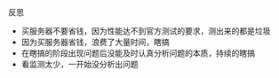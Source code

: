 反思
- 买服务器不要省钱，因为性能达不到官方测试的要求，测出来的都是垃圾
- 因为买服务器省钱，浪费了大量时间，瞎搞
- 在瞎搞的阶段出现问题后没能及时认真分析问题的本质，持续的瞎搞
- 看监测太少，一开始没分析出问题
